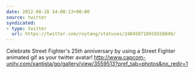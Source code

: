 ```yaml
---
date: 2012-08-28 14:08:13+00:00
source: twitter
syndicated:
- type: twitter
  url: https://twitter.com/roytang/statuses/240450718916558848/
---
```


Celebrate Street Fighter's 25th anniversary by using a Street Fighter animated gif as your twitter avatar! http://www.capcom-unity.com/xantista/go/gallery/view/3559513?pref_tab=photos&no_redir=1